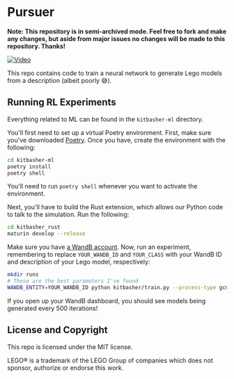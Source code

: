 # Pursuer

**Note: This repository is in semi-archived mode. Feel free to fork and make any changes, but aside from major issues no changes will be made to this repository. Thanks!**

[![Video](https://img.youtube.com/vi/54bOSzWGBEw/Tfj4VqN3uzg.jpg)](https://youtu.be/Tfj4VqN3uzg)

This repo contains code to train a neural network to generate Lego models from a description (albeit poorly 😅).

## Running RL Experiments

Everything related to ML can be found in the `kitbasher-ml` directory.

You'll first need to set up a virtual Poetry environment. First, make sure you've downloaded
[Poetry](https://python-poetry.org/). Once you have, create the environment with the following:

```bash
cd kitbasher-ml
poetry install
poetry shell
```

You'll need to run `poetry shell` whenever you want to activate the environment.

Next, you'll have to build the Rust extension, which allows our Python code to talk to the simulation. Run the following:

```bash
cd kitbasher_rust
maturin develop --release
```

Make sure you have [a WandB account](https://wandb.ai/).
Now, run an experiment, remembering to replace `YOUR_WANDB_ID` and `YOUR_CLASS` with your WandB ID and description of your Lego model, respectively:

```bash
mkdir runs
# These are the best parameters I've found
WANDB_ENTITY=YOUR_WANDB_ID python kitbasher/train.py --process-type gcn --score-fn clip --train-batch-size 256 --buffer-size 100_000 --max-actions-per-step 100 --device cuda --eval-every 500 --process-layers 7 --use-mirror --no-advantage --iterations 1_000_000 --tanh-logit --norm-min 0.7 --norm-max 1.2 --distr-scorer  --single-class "YOUR_CLASS" --hidden-dim 256 --add-steps --last-step-sample-bonus 16.0 --max-steps 16 --use-polyak --polyak-tau 0.0002 --q-epsilon 0.5 --use-gcn-skips --render-one-side
```

If you open up your WandB dashboard, you should see models being generated every 500 iterations!

## License and Copyright

This repo is licensed under the MIT license.

LEGO® is a trademark of the LEGO Group of companies which does not sponsor, authorize or endorse this work.

